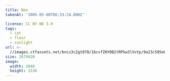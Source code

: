 ```yaml
---
title: Neo
takenAt: '2005-05-08T06:33:24.000Z'

license: CC BY-ND 3.0
tags:
  - cat
  - floor
  - sunlight
url: >-
  //images.ctfassets.net/bncv3c2gt878/1bcvfZHY0B2tRPkw3lVvtp/9a23c595e66faf09077dd6ac59e7d35f/neo_4321842982_o
size: 2679920
image:
  width: 2048
  height: 1536
---
```

